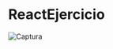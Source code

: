 # ReactEjercicio
![Captura](https://user-images.githubusercontent.com/83841867/138716791-600f2ba8-f05a-409a-9a3a-6dbe428cce1e.PNG)

